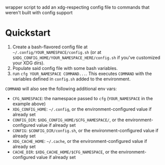 wrapper script to add an xdg-respecting config file to commands that weren't built with config support

# Quickstart

1. Create a bash-flavored config file at `~/.config/YOUR_NAMESPACE/config.sh` (or at `$XDG_CONFIG_HOME/YOUR_NAMESPACE_HERE/config.sh` if you've customized your XDG dirs).
2. Populate said config file with some bash variables.
3. run `cfg YOUR_NAMESPACE COMMAND...`. This executes `COMMAND` with the variables defined in `config.sh` added to the environment.

`COMMAND` will also see the following additional env vars:
- `CFG_NAMESPACE`: the namespace passed to `cfg` (`YOUR_NAMESPACE` in the example above)
- `XDG_CONFIG_HOME`: `~/.config`, or the environment-configured value if already set
- `CONFIG_DIR`: `$XDG_CONFIG_HOME/$CFG_HAMESPACE/`, or the environment-configured value if already set
- `CONFIG`: `$CONFIG_DIR/config.sh`, or the environment-configured value if already set
- `XDG_CACHE_HOME`: `~/.cache`, or the environment-configured value if already set
- `CACHE_DIR`: `$XDG_CACHE_HOME/$CFG_NAMESPACE`, or the environment-configured value if already set
